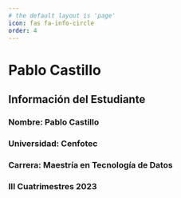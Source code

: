```yaml
---
# the default layout is 'page'
icon: fas fa-info-circle
order: 4
---
```


# Pablo Castillo

## Información del Estudiante

### Nombre: Pablo Castillo

### Universidad: Cenfotec

### Carrera:  Maestría en Tecnología de Datos

### III Cuatrimestres 2023
